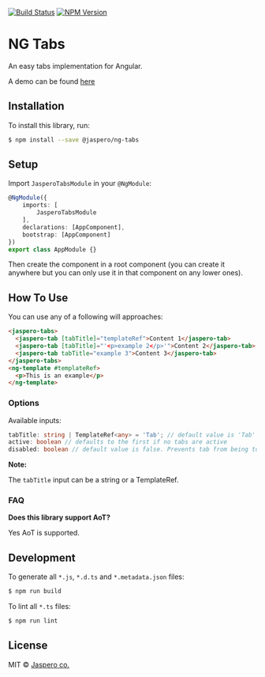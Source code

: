 [![Build Status](https://travis-ci.org/Jaspero/ng-tabs.svg?branch=master)](https://travis-ci.org/jaspero/ng-tabs)
[![NPM Version](https://img.shields.io/npm/v/@jaspero/ng-tabs.svg)](https://www.npmjs.com/package/@jaspero/ng-tabs)

# NG Tabs
An easy tabs implementation for Angular.

A demo can be found [here](https://stackblitz.com/edit/jaspero-ng-tabs?file=app%2Fexample.component.html)

## Installation

To install this library, run:

```bash
$ npm install --save @jaspero/ng-tabs
```

## Setup
Import `JasperoTabsModule` in your `@NgModule`:

```ts
@NgModule({
    imports: [
        JasperoTabsModule
    ],
    declarations: [AppComponent],
    bootstrap: [AppComponent]
})
export class AppModule {}
```

Then create the component in a root component (you can create it anywhere but you can only use it in that component on any lower ones).

## How To Use
You can use any of a following will approaches:
```html
<jaspero-tabs>
  <jaspero-tab [tabTitle]="templateRef">Content 1</jaspero-tab>
  <jaspero-tab [tabTitle]="'<p>example 2</p>'">Content 2</jaspero-tab>
  <jaspero-tab tabTitle="example 3">Content 3</jaspero-tab>
</jaspero-tabs>
<ng-template #templateRef>
  <p>This is an example</p>
</ng-template>
```
### Options

Available inputs: 

```typescript
tabTitle: string | TemplateRef<any> = 'Tab'; // default value is 'Tab'
active: boolean // defaults to the first if no tabs are active
disabled: boolean // default value is false. Prevents tab from being toggled
```

**Note:**

The `tabTitle` input can be a string or a TemplateRef.

### FAQ

**Does this library support AoT?**

Yes AoT is supported. 

## Development

To generate all `*.js`, `*.d.ts` and `*.metadata.json` files:

```bash
$ npm run build
```

To lint all `*.ts` files:

```bash
$ npm run lint
```

## License

MIT © [Jaspero co.](mailto:info@jaspero.co)

